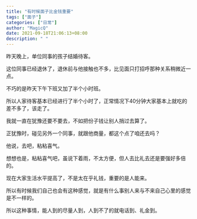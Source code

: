 ```yaml
---
title: "有时候面子比金钱重要"
tags: ["面子"]
categories: ["日常"]
author: "MagicQ"
date: 2021-09-18T21:06:13+08:00
description: " "
---
```


昨天晚上，单位同事的孩子结婚待客。

这位同事已经退休了，退休前与他接触也不多，比见面只打招呼那种关系稍微近一点。

不巧的是昨天下午下班又加了半个小时班。

所以人家待客基本已经进行了半个小时了，正常情况下40分钟大家基本上就吃的差不多了，该走了。

我就一直在犹豫还要不要去，不如把份子钱让别人捎过去算了。

正犹豫时，碰见另外一个同事，就跟他商量，都这个点了咱还去吗？

他说，去吧，粘粘喜气。

想想也是，粘粘喜气吧，虽说下着雨，不太方便，但人去比礼去还是要强好多倍的。

现在大家生活水平提高了，不是太在乎礼钱，重要的是人能来。

所以有时候我们自己也会有这种感觉，就是有什么事别人来与不来自己心里的感觉是不一样的。

所以这种事情，能人到的尽量人到，人到不了的就电话到、礼金到。


